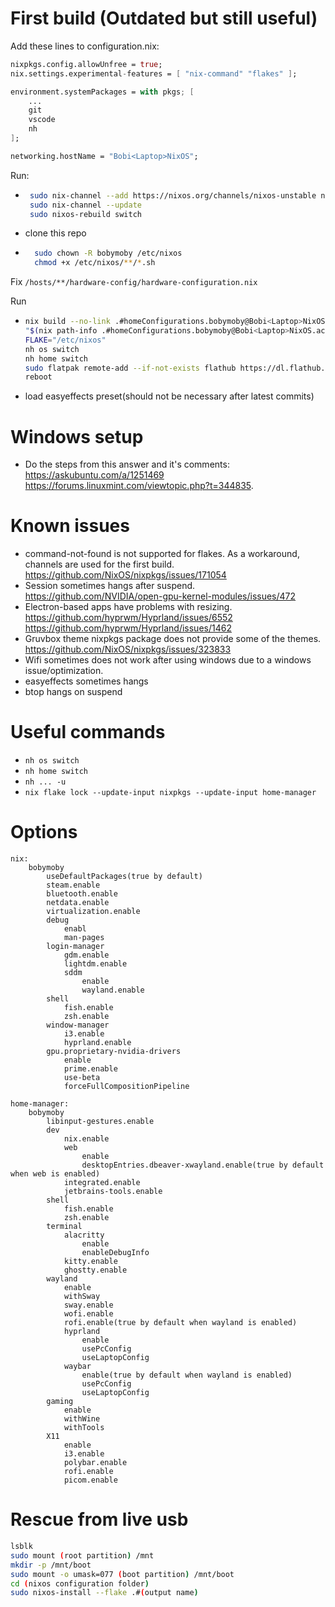 # First build (Outdated but still useful)

Add these lines to configuration.nix:

```nix
nixpkgs.config.allowUnfree = true;
nix.settings.experimental-features = [ "nix-command" "flakes" ];

environment.systemPackages = with pkgs; [
    ...
    git
    vscode
    nh
];

networking.hostName = "Bobi<Laptop>NixOS";
```

Run:

-   ```bash
     sudo nix-channel --add https://nixos.org/channels/nixos-unstable nixos
     sudo nix-channel --update
     sudo nixos-rebuild switch
    ```
-   clone this repo
-   ```bash
      sudo chown -R bobymoby /etc/nixos
      chmod +x /etc/nixos/**/*.sh
    ```

Fix `/hosts/**/hardware-config/hardware-configuration.nix`

Run

-   ```bash
    nix build --no-link .#homeConfigurations.bobymoby@Bobi<Laptop>NixOS.activationPackage
    "$(nix path-info .#homeConfigurations.bobymoby@Bobi<Laptop>NixOS.activationPackage)"/activate
    FLAKE="/etc/nixos"
    nh os switch
    nh home switch
    sudo flatpak remote-add --if-not-exists flathub https://dl.flathub.org/repo/flathub.flatpakrepo
    reboot
    ```
-   load easyeffects preset(should not be necessary after latest commits)

# Windows setup

-   Do the steps from this answer and it's comments: https://askubuntu.com/a/1251469 https://forums.linuxmint.com/viewtopic.php?t=344835.

# Known issues

-   command-not-found is not supported for flakes. As a workaround, channels are used for the first build. https://github.com/NixOS/nixpkgs/issues/171054
-   Session sometimes hangs after suspend. https://github.com/NVIDIA/open-gpu-kernel-modules/issues/472
-   Electron-based apps have problems with resizing. https://github.com/hyprwm/Hyprland/issues/6552 https://github.com/hyprwm/Hyprland/issues/1462
-   Gruvbox theme nixpkgs package does not provide some of the themes. https://github.com/NixOS/nixpkgs/issues/323833
-   Wifi sometimes does not work after using windows due to a windows issue/optimization.
-   easyeffects sometimes hangs
-   btop hangs on suspend

# Useful commands

-   `nh os switch`
-   `nh home switch`
-   `nh ... -u`
-   `nix flake lock --update-input nixpkgs --update-input home-manager`

# Options

```
nix:
    bobymoby
        useDefaultPackages(true by default)
        steam.enable
        bluetooth.enable
        netdata.enable
        virtualization.enable
        debug
            enabl
            man-pages
        login-manager
            gdm.enable
            lightdm.enable
            sddm
                enable
                wayland.enable
        shell
            fish.enable
            zsh.enable
        window-manager
            i3.enable
            hyprland.enable
        gpu.proprietary-nvidia-drivers
            enable
            prime.enable
            use-beta
            forceFullCompositionPipeline

home-manager:
    bobymoby
        libinput-gestures.enable
        dev
            nix.enable
            web
                enable
                desktopEntries.dbeaver-xwayland.enable(true by default when web is enabled)
            integrated.enable
            jetbrains-tools.enable
        shell
            fish.enable
            zsh.enable
        terminal
            alacritty
                enable
                enableDebugInfo
            kitty.enable
            ghostty.enable
        wayland
            enable
            withSway
            sway.enable
            wofi.enable
            rofi.enable(true by default when wayland is enabled)
            hyprland
                enable
                usePcConfig
                useLaptopConfig
            waybar
                enable(true by default when wayland is enabled)
                usePcConfig
                useLaptopConfig
        gaming
            enable
            withWine
            withTools
        X11
            enable
            i3.enable
            polybar.enable
            rofi.enable
            picom.enable
```

# Rescue from live usb

```bash
lsblk
sudo mount (root partition) /mnt
mkdir -p /mnt/boot
sudo mount -o umask=077 (boot partition) /mnt/boot
cd (nixos configuration folder)
sudo nixos-install --flake .#(output name)
```
